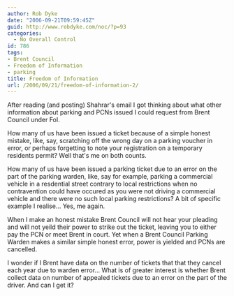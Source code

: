 ```yaml
---
author: Rob Dyke
date: "2006-09-21T09:59:45Z"
guid: http://www.robdyke.com/noc/?p=93
categories:
  - No Overall Control
id: 786
tags:
- Brent Council
- Freedom of Information
- parking
title: Freedom of Information
url: /2006/09/21/freedom-of-information-2/
---
```

After reading (and posting) Shahrar's email I got thinking about what other information about parking and PCNs issued I could request from Brent Council under FoI.

How many of us have been issued a ticket because of a simple honest mistake, like, say, scratching off the wrong day on a parking voucher in error, or perhaps forgetting to note your registration on a temporary residents permit? Well that's me on both counts.

How many of us have been issued a parking ticket due to an error on the part of the parking warden, like, say for example, parking a commercial vehicle in a resdential street contrary to local restrictions when no contravention could have occured as you were not driving a commercial vehicle and there were no such local parking restrictions? A bit of specific example I realise... Yes, me again.

When I make an honest mistake Brent Council will not hear your pleading and will not yeild their power to strike out the ticket, leaving you to either pay the PCN or meet Brent in court. Yet when a Brent Council Parking Warden makes a similar simple honest error, power is yielded and PCNs are cancelled.

I wonder if I Brent have data on the number of tickets that that they cancel each year due to warden error... What is of greater interest is whether Brent collect data on number of appealed tickets due to an error on the part of the driver. And can I get it?